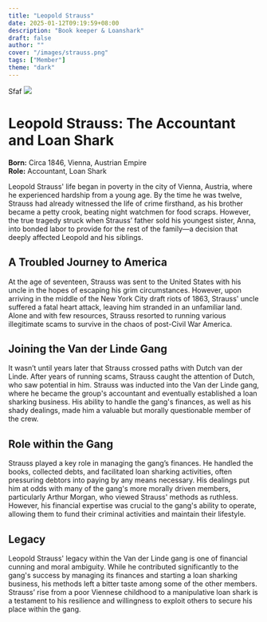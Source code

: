 ```yaml
---
title: "Leopold Strauss"
date: 2025-01-12T09:19:59+08:00
description: "Book keeper & Loanshark"
draft: false
author: ""
cover: "/images/strauss.png"
tags: ["Member"]
theme: "dark"
---
```

Sfaf
![](/images/pearson.png)

# Leopold Strauss: The Accountant and Loan Shark  

**Born:** Circa 1846, Vienna, Austrian Empire  
**Role:** Accountant, Loan Shark  

Leopold Strauss' life began in poverty in the city of Vienna, Austria, where he experienced hardship from a young age. By the time he was twelve, Strauss had already witnessed the life of crime firsthand, as his brother became a petty crook, beating night watchmen for food scraps. However, the true tragedy struck when Strauss’ father sold his youngest sister, Anna, into bonded labor to provide for the rest of the family—a decision that deeply affected Leopold and his siblings.  

## A Troubled Journey to America  

At the age of seventeen, Strauss was sent to the United States with his uncle in the hopes of escaping his grim circumstances. However, upon arriving in the middle of the New York City draft riots of 1863, Strauss' uncle suffered a fatal heart attack, leaving him stranded in an unfamiliar land. Alone and with few resources, Strauss resorted to running various illegitimate scams to survive in the chaos of post-Civil War America.  

## Joining the Van der Linde Gang  

It wasn’t until years later that Strauss crossed paths with Dutch van der Linde. After years of running scams, Strauss caught the attention of Dutch, who saw potential in him. Strauss was inducted into the Van der Linde gang, where he became the group's accountant and eventually established a loan sharking business. His ability to handle the gang's finances, as well as his shady dealings, made him a valuable but morally questionable member of the crew.  

## Role within the Gang  

Strauss played a key role in managing the gang’s finances. He handled the books, collected debts, and facilitated loan sharking activities, often pressuring debtors into paying by any means necessary. His dealings put him at odds with many of the gang's more morally driven members, particularly Arthur Morgan, who viewed Strauss' methods as ruthless. However, his financial expertise was crucial to the gang's ability to operate, allowing them to fund their criminal activities and maintain their lifestyle.  

## Legacy  

Leopold Strauss' legacy within the Van der Linde gang is one of financial cunning and moral ambiguity. While he contributed significantly to the gang's success by managing its finances and starting a loan sharking business, his methods left a bitter taste among some of the other members. Strauss’ rise from a poor Viennese childhood to a manipulative loan shark is a testament to his resilience and willingness to exploit others to secure his place within the gang.
